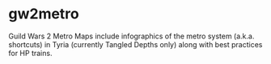 # gw2metro
Guild Wars 2 Metro Maps include infographics of the metro system (a.k.a. shortcuts) in Tyria (currently Tangled Depths only) along with best practices for HP trains.
